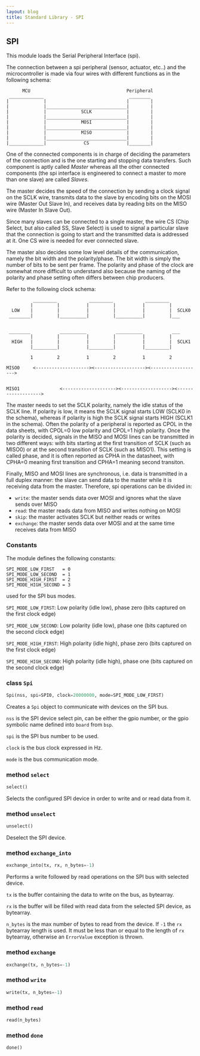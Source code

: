 ```yaml
---
layout: blog
title: Standard Library - SPI
---
```

## SPI

This module loads the Serial Peripheral Interface (spi).

The connection between a spi peripheral (sensor, actuator, etc..) and the microcontroller is made
via  four wires with different functions as in the following schema:

          MCU                                    Peripheral
     _____________                                ________
    |             |                              |        |
    |             |______________________________|        |
    |             |             SCLK             |        |
    |             |______________________________|        |
    |             |             MOSI             |        |
    |             |______________________________|        |
    |             |             MISO             |        |
    |             |______________________________|        |
    |_____________|              CS              |________|


One of the connected components is in charge of deciding the parameters of the connection and is the one starting
and stopping data transfers. Such component is aptly called *Master* whereas all the other connected components (the spi interface
is engineered to connect a master to more than one slave) are called *Slaves*.

The master decides the speed of the connection by sending a clock signal on the SCLK wire, transmits data to the slave
by encoding bits on the MOSI wire (Master Out Slave In), and receives data by reading bits on the MISO wire (Master In Slave Out).

Since many slaves can be connected to a single master, the wire CS (Chip Select, but also called SS, Slave Select) is used
to signal a particular slave that the connection is going to start and the transmitted data is addressed at it. One CS wire is needed
for ever connected slave.

The master also decides some low level details of the communication, namely the bit width and the polarity/phase.
The bit width is simply the number of bits to be sent per frame. The polarity and phase of the clock are somewhat more
difficult to understand also because the naming of the polarity and phase setting often differs between chip producers.

Refer to the following clock schema:

              _________            _________            _________
             |         |          |         |          |         |
      LOW    |         |          |         |          |         |  SCLK0
     ________|         |__________|         |__________|         |___


     ________           __________           __________           ___
             |         |          |         |          |         |
      HIGH   |         |          |         |          |         |  SCLK1
             |_________|          |_________|          |_________|

             1         2          1         2          1         2

    MISO0     <--------------------><-------------------><------------------->


    MISO1               <--------------------><-------------------><------------------->

The master needs to set the SCLK polarity, namely the idle status of the SCLK line. If polarity is low,
it means the SCLK signal starts LOW (SCLK0 in the schema), whereas if polarity is high the SCLK signal starts
HIGH (SCLK1 in the schema). Often the polarity of a peripheral is reported as CPOL in the data sheets, with CPOL=0 low polarity
and CPOL=1 high polarity.
Once the polarity is decided, signals in the MISO and MOSI lines can be transmitted in two different ways: with bits
starting at the first transition of SCLK (such as MISO0) or at the second transition of SCLK (such as MISO1). This setting is called phase,
and it is often reported as CPHA in the datasheet, with CPHA=0 meaning first transition and CPHA=1 meaning second transiton.

Finally, MISO and MOSI lines are synchronous, i.e. data is transmitted in a full duplex manner: the slave can send data
to the master while it is receiving data from the master. Therefore, spi operations can be divided in:

* `write`: the master sends data over MOSI and ignores what the slave sends over MISO
* `read`: the master reads data from MISO and writes nothing on MOSI
* `skip`: the master activates SCLK but neither reads or writes
* `exchange`: the master sends data over MOSI and at the same time receives data from MISO

### Constants
The module defines the following constants:
```
SPI_MODE_LOW_FIRST   = 0
SPI_MODE_LOW_SECOND  = 1
SPI_MODE_HIGH_FIRST  = 2
SPI_MODE_HIGH_SECOND = 3
```
used for the SPI bus modes.

`SPI_MODE_LOW_FIRST`: Low polarity (idle low), phase zero (bits captured on the first clock edge)

`SPI_MODE_LOW_SECOND`: Low polarity (idle low), phase one (bits captured on the second clock edge)

`SPI_MODE_HIGH_FIRST`: High polarity (idle high), phase zero (bits captured on the first clock edge)

`SPI_MODE_HIGH_SECOND`: High polarity (idle high), phase one (bits captured on the second clock edge)


### class `Spi`
```python
Spi(nss, spi=SPI0, clock=20000000, mode=SPI_MODE_LOW_FIRST)
```
Creates a `Spi` object to communicate with devices on the SPI bus.

`nss` is the SPI device select pin, can be either the gpio number, or the gpio symbolic name defined into `board` from `bsp`.

`spi` is the SPI bus number to be used.

`clock` is the bus clock expressed in Hz.

`mode` is the bus communication mode.

### method `select`
```python
select()
```
Selects the configured SPI device in order to write and or read data from it.

### method `unselect`
```python
unselect()
```
Deselect the SPI device.

### method `exchange_into`
```python
exchange_into(tx, rx, n_bytes=-1)
```
Performs a write followed by read operations on the SPI bus with selected device.

`tx` is the buffer containing the data to write on the bus, as bytearray.

`rx` is the buffer will be filled with read data from the selected SPI device, as bytearray.

`n_bytes` is the max number of bytes to read from the device. If `-1` the `rx` bytearray length is used. It must be less than or equal to the length of `rx` bytearray, otherwise an `ErrorValue` exception is thrown.


### method `exchange`
```python
exchange(tx, n_bytes=-1)
```

### method `write`
```python
write(tx, n_bytes=-1)
```

### method `read`
```python
read(n_bytes)
```

### method `done`
```python
done()
```
